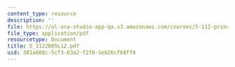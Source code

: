 ```yaml
---
content_type: resource
description: ''
file: https://ol-ocw-studio-app-qa.s3.amazonaws.com/courses/5-112-principles-of-chemical-science-fall-2005/381a688c5cf363a2f2f61eb26cf68ff9_5_1122005L12.pdf
file_type: application/pdf
resourcetype: Document
title: 5_1122005L12.pdf
uid: 381a688c-5cf3-63a2-f2f6-1eb26cf68ff9
---
```

